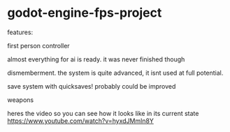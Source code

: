 # godot-engine-fps-project

features:

 first person controller
 
 almost everything for ai is ready. it was never finished though
 
 dismemberment. the system is quite advanced, it isnt used at full potential.
 
 save system with quicksaves! probably could be improved
 
 weapons

heres the video so you can see how it looks like in its current state
https://www.youtube.com/watch?v=hyxdJMmln8Y
